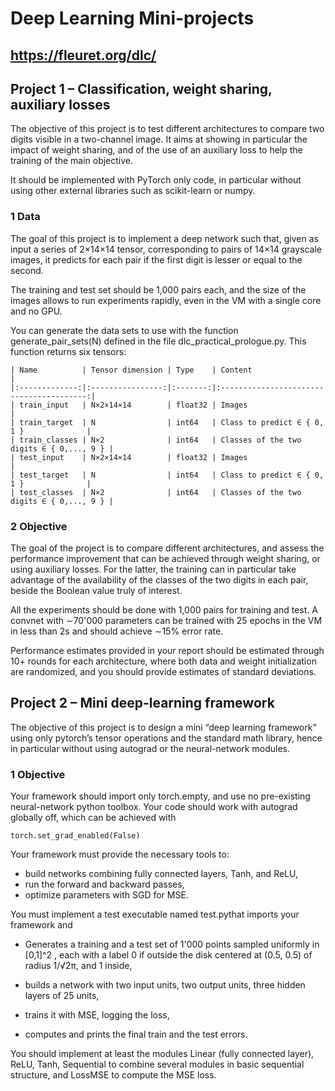 # Deep Learning Mini-projects

## https://fleuret.org/dlc/

## Project 1 – Classification, weight sharing, auxiliary losses

The objective of this project is to test different architectures to compare two digits visible in a
two-channel image. It aims at showing in particular the impact of weight sharing, and of the use of an
auxiliary loss to help the training of the main objective.

It should be implemented with PyTorch only code, in particular without using other external libraries
such as scikit-learn or numpy.

### 1 Data

The goal of this project is to implement a deep network such that, given as input a series of 2×14×14
tensor, corresponding to pairs of 14×14 grayscale images, it predicts for each pair if the first digit is
lesser or equal to the second.


The training and test set should be 1,000 pairs each, and the size of the images allows to run
experiments rapidly, even in the VM with a single core and no GPU.

You can generate the data sets to use with the function generate_pair_sets(N) defined in the file
dlc_practical_prologue.py. This function returns six tensors:

```
| Name          | Tensor dimension | Type    | Content                                  |
|:-------------:|:----------------:|:-------:|:----------------------------------------:|
| train_input   | N×2×14×14        | float32 | Images                                   |
| train_target  | N                | int64   | Class to predict ∈ { 0, 1 }              |
| train_classes | N×2              | int64   | Classes of the two digits ∈ { 0,..., 9 } |
| test_input    | N×2×14×14        | float32 | Images                                   |
| test_target   | N                | int64   | Class to predict ∈ { 0, 1 }              |
| test_classes  | N×2              | int64   | Classes of the two digits ∈ { 0,..., 9 } |
```
### 2 Objective

The goal of the project is to compare different architectures, and assess the performance improvement
that can be achieved through weight sharing, or using auxiliary losses. For the latter, the training can
in particular take advantage of the availability of the classes of the two digits in each pair, beside the
Boolean value truly of interest.

All the experiments should be done with 1,000 pairs for training and test. A convnet with ∼70'000
parameters can be trained with 25 epochs in the VM in less than 2s and should achieve ∼15% error
rate.

Performance estimates provided in your report should be estimated through 10+ rounds for each
architecture, where both data and weight initialization are randomized, and you should provide estimates
of standard deviations.

## Project 2 – Mini deep-learning framework

The objective of this project is to design a mini “deep learning framework” using only pytorch’s
tensor operations and the standard math library, hence in particular without using autograd or the
neural-network modules.

### 1 Objective

Your framework should import only torch.empty, and use no pre-existing neural-network python
toolbox. Your code should work with autograd globally off, which can be achieved with

```
torch.set_grad_enabled(False)
```
Your framework must provide the necessary tools to:

- build networks combining fully connected layers, Tanh, and ReLU,
- run the forward and backward passes,
- optimize parameters with SGD for MSE.

You must implement a test executable named test.pythat imports your framework and

- Generates a training and a test set of 1'000 points sampled uniformly in [0,1]^2 , each with a
    label 0 if outside the disk centered at (0.5, 0.5) of radius 1/√2π, and 1 inside,

- builds a network with two input units, two output units, three hidden layers of 25 units,
- trains it with MSE, logging the loss,
- computes and prints the final train and the test errors.

You should implement at least the modules Linear (fully connected layer), ReLU, Tanh, Sequential
to combine several modules in basic sequential structure, and LossMSE to compute the MSE loss.



